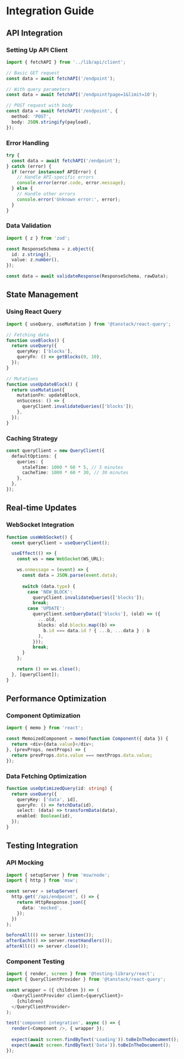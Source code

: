 # Integration Guide

## API Integration

### Setting Up API Client

```typescript
import { fetchAPI } from '../lib/api/client';

// Basic GET request
const data = await fetchAPI('/endpoint');

// With query parameters
const data = await fetchAPI('/endpoint?page=1&limit=10');

// POST request with body
const data = await fetchAPI('/endpoint', {
  method: 'POST',
  body: JSON.stringify(payload),
});
```

### Error Handling

```typescript
try {
  const data = await fetchAPI('/endpoint');
} catch (error) {
  if (error instanceof APIError) {
    // Handle API-specific errors
    console.error(error.code, error.message);
  } else {
    // Handle other errors
    console.error('Unknown error:', error);
  }
}
```

### Data Validation

```typescript
import { z } from 'zod';

const ResponseSchema = z.object({
  id: z.string(),
  value: z.number(),
});

const data = await validateResponse(ResponseSchema, rawData);
```

## State Management

### Using React Query

```typescript
import { useQuery, useMutation } from '@tanstack/react-query';

// Fetching data
function useBlocks() {
  return useQuery({
    queryKey: ['blocks'],
    queryFn: () => getBlocks(0, 10),
  });
}

// Mutations
function useUpdateBlock() {
  return useMutation({
    mutationFn: updateBlock,
    onSuccess: () => {
      queryClient.invalidateQueries(['blocks']);
    },
  });
}
```

### Caching Strategy

```typescript
const queryClient = new QueryClient({
  defaultOptions: {
    queries: {
      staleTime: 1000 * 60 * 5, // 5 minutes
      cacheTime: 1000 * 60 * 30, // 30 minutes
    },
  },
});
```

## Real-time Updates

### WebSocket Integration

```typescript
function useWebSocket() {
  const queryClient = useQueryClient();

  useEffect(() => {
    const ws = new WebSocket(WS_URL);

    ws.onmessage = (event) => {
      const data = JSON.parse(event.data);
      
      switch (data.type) {
        case 'NEW_BLOCK':
          queryClient.invalidateQueries(['blocks']);
          break;
        case 'UPDATE':
          queryClient.setQueryData(['blocks'], (old) => ({
            ...old,
            blocks: old.blocks.map((b) =>
              b.id === data.id ? { ...b, ...data } : b
            ),
          }));
          break;
      }
    };

    return () => ws.close();
  }, [queryClient]);
}
```

## Performance Optimization

### Component Optimization

```typescript
import { memo } from 'react';

const MemoizedComponent = memo(function Component({ data }) {
  return <div>{data.value}</div>;
}, (prevProps, nextProps) => {
  return prevProps.data.value === nextProps.data.value;
});
```

### Data Fetching Optimization

```typescript
function useOptimizedQuery(id: string) {
  return useQuery({
    queryKey: ['data', id],
    queryFn: () => fetchData(id),
    select: (data) => transformData(data),
    enabled: Boolean(id),
  });
}
```

## Testing Integration

### API Mocking

```typescript
import { setupServer } from 'msw/node';
import { http } from 'msw';

const server = setupServer(
  http.get('/api/endpoint', () => {
    return HttpResponse.json({
      data: 'mocked',
    });
  })
);

beforeAll(() => server.listen());
afterEach(() => server.resetHandlers());
afterAll(() => server.close());
```

### Component Testing

```typescript
import { render, screen } from '@testing-library/react';
import { QueryClientProvider } from '@tanstack/react-query';

const wrapper = ({ children }) => (
  <QueryClientProvider client={queryClient}>
    {children}
  </QueryClientProvider>
);

test('component integration', async () => {
  render(<Component />, { wrapper });
  
  expect(await screen.findByText('Loading')).toBeInTheDocument();
  expect(await screen.findByText('Data')).toBeInTheDocument();
});
```